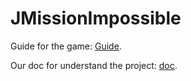 # JMissionImpossible
Guide for the game: [Guide](https://ia803200.us.archive.org/30/items/Impossible_Mission_1984_Epyx/Impossible_Mission_1984_Epyx.pdf).

Our doc for understand the project: [doc]().
